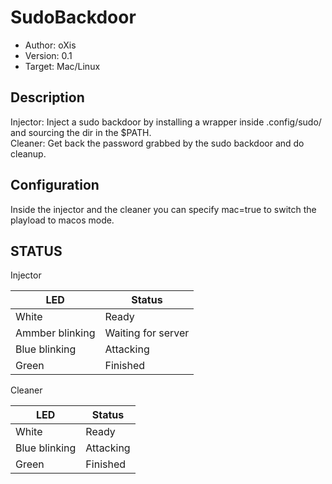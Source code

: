 # SudoBackdoor

* Author: oXis
* Version: 0.1
* Target: Mac/Linux

## Description

Injector: Inject a sudo backdoor by installing a wrapper inside .config/sudo/ and sourcing the dir in the $PATH.    
Cleaner: Get back the password grabbed by the sudo backdoor and do cleanup.    

## Configuration

Inside the injector and the cleaner you can specify mac=true to switch the playload to macos mode.    

## STATUS
Injector

| LED              | Status               |
| ---------------- | -------------------- |
| White            |  Ready               |
| Ammber blinking  |  Waiting for server  |
| Blue blinking    |  Attacking           |
| Green            |  Finished            |
    
Cleaner

| LED              | Status               |
| ---------------- | -------------------- |
| White            |  Ready               |
| Blue blinking    |  Attacking           |
| Green            |  Finished            |
